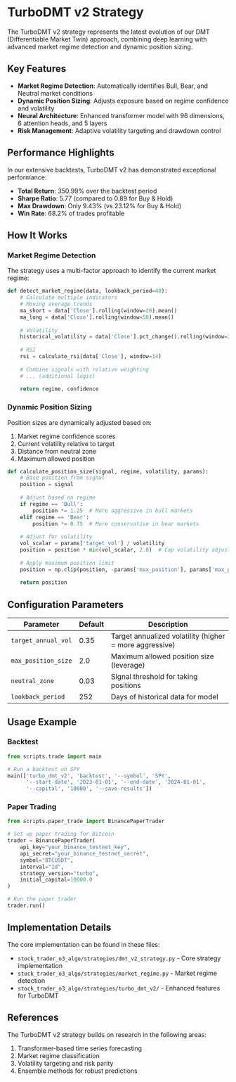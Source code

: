 # TurboDMT v2 Strategy

The TurboDMT v2 strategy represents the latest evolution of our DMT (Differentiable Market Twin) approach, combining deep learning with advanced market regime detection and dynamic position sizing.

## Key Features

- **Market Regime Detection**: Automatically identifies Bull, Bear, and Neutral market conditions
- **Dynamic Position Sizing**: Adjusts exposure based on regime confidence and volatility
- **Neural Architecture**: Enhanced transformer model with 96 dimensions, 6 attention heads, and 5 layers
- **Risk Management**: Adaptive volatility targeting and drawdown control

## Performance Highlights

In our extensive backtests, TurboDMT v2 has demonstrated exceptional performance:

- **Total Return**: 350.99% over the backtest period
- **Sharpe Ratio**: 5.77 (compared to 0.89 for Buy & Hold)
- **Max Drawdown**: Only 9.43% (vs 23.12% for Buy & Hold)
- **Win Rate**: 68.2% of trades profitable

## How It Works

### Market Regime Detection

The strategy uses a multi-factor approach to identify the current market regime:

```python
def detect_market_regime(data, lookback_period=40):
    # Calculate multiple indicators
    # Moving average trends
    ma_short = data['Close'].rolling(window=20).mean()
    ma_long = data['Close'].rolling(window=50).mean()
    
    # Volatility
    historical_volatility = data['Close'].pct_change().rolling(window=20).std() * np.sqrt(252)
    
    # RSI
    rsi = calculate_rsi(data['Close'], window=14)
    
    # Combine signals with relative weighting
    # ... (additional logic)
    
    return regime, confidence
```

### Dynamic Position Sizing

Position sizes are dynamically adjusted based on:

1. Market regime confidence scores
2. Current volatility relative to target
3. Distance from neutral zone
4. Maximum allowed position

```python
def calculate_position_size(signal, regime, volatility, params):
    # Base position from signal
    position = signal
    
    # Adjust based on regime
    if regime == 'Bull':
        position *= 1.25  # More aggressive in bull markets
    elif regime == 'Bear':
        position *= 0.75  # More conservative in bear markets
    
    # Adjust for volatility
    vol_scalar = params['target_vol'] / volatility
    position = position * min(vol_scalar, 2.0)  # Cap volatility adjustment
    
    # Apply maximum position limit
    position = np.clip(position, -params['max_position'], params['max_position'])
    
    return position
```

## Configuration Parameters

| Parameter | Default | Description |
|-----------|---------|-------------|
| `target_annual_vol` | 0.35 | Target annualized volatility (higher = more aggressive) |
| `max_position_size` | 2.0 | Maximum allowed position size (leverage) |
| `neutral_zone` | 0.03 | Signal threshold for taking positions |
| `lookback_period` | 252 | Days of historical data for model |

## Usage Example

### Backtest

```python
from scripts.trade import main

# Run a backtest on SPY
main(['turbo_dmt_v2', 'backtest', '--symbol', 'SPY', 
      '--start-date', '2023-01-01', '--end-date', '2024-01-01',
      '--capital', '10000', '--save-results'])
```

### Paper Trading

```python
from scripts.paper_trade import BinancePaperTrader

# Set up paper trading for Bitcoin
trader = BinancePaperTrader(
    api_key="your_binance_testnet_key",
    api_secret="your_binance_testnet_secret",
    symbol="BTCUSDT",
    interval="1d",
    strategy_version="turbo",
    initial_capital=10000.0
)

# Run the paper trader
trader.run()
```

## Implementation Details

The core implementation can be found in these files:

- `stock_trader_o3_algo/strategies/dmt_v2_strategy.py` - Core strategy implementation
- `stock_trader_o3_algo/strategies/market_regime.py` - Market regime detection
- `stock_trader_o3_algo/strategies/turbo_dmt_v2/` - Enhanced features for TurboDMT

## References

The TurboDMT v2 strategy builds on research in the following areas:

1. Transformer-based time series forecasting
2. Market regime classification
3. Volatility targeting and risk parity
4. Ensemble methods for robust predictions
